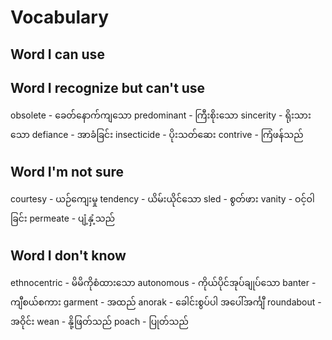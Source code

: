 # Vocabulary

## Word I can use

## Word I recognize but can't use

obsolete - ခေတ်နောက်ကျသော
predominant - ကြီးစိုးသော
sincerity - ရိုးသားသော
defiance - အာခံခြင်း
insecticide - ပိုးသတ်ဆေး
contrive - ကြံဖန်သည်


## Word I'm not sure

courtesy - ယဉ်ကျေးမှု
tendency - ယိမ်းယိုင်သော
sled - စွတ်ဖား
vanity - ဝင့်ဝါခြင်း
permeate - ပျံ့နှံ့သည်

## Word I don't know

ethnocentric - မိမိကိုစံထားသော
autonomous - ကိုယ်ပိုင်အုပ်ချုပ်သော
banter - ကျီစယ်စကား
garment - အထည်
anorak - ခေါင်းစွပ်ပါ အပေါ်အင်္ကျီ
roundabout - အဝိုင်း
wean - နို့ဖြတ်သည်
poach - ပြုတ်သည်

